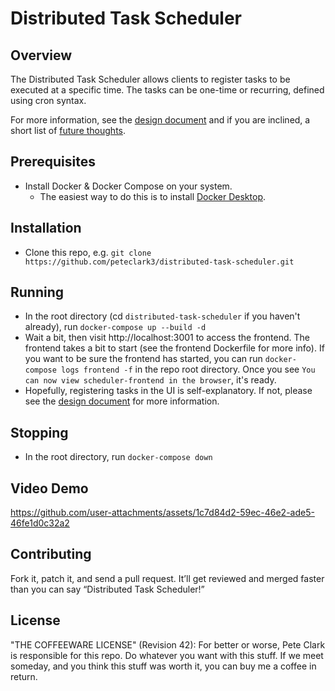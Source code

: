 # Distributed Task Scheduler

## Overview

The Distributed Task Scheduler allows clients to register tasks to be executed at a specific time. The tasks can be one-time or recurring, defined using cron syntax.  

For more information, see the [design document](docs/design.md) and if you are inclined, a short list of [future thoughts](docs/future.md).

## Prerequisites
- Install Docker & Docker Compose on your system.  
  - The easiest way to do this is to install [Docker Desktop](https://docs.docker.com/compose/install/#scenario-one-install-docker-desktop). 

## Installation
- Clone this repo, e.g. `git clone https://github.com/peteclark3/distributed-task-scheduler.git`

## Running
- In the root directory (cd `distributed-task-scheduler` if you haven't already), run `docker-compose up --build -d`
- Wait a bit, then visit http://localhost:3001 to access the frontend.  The frontend takes a bit to start (see the frontend Dockerfile for more info). If you want to be sure the frontend has started, you can run `docker-compose logs frontend -f` in the repo root directory.  Once you see `You can now view scheduler-frontend in the browser`, it's ready.
- Hopefully, registering tasks in the UI is self-explanatory.  If not, please see the [design document](docs/design.md) for more information.

## Stopping
- In the root directory, run `docker-compose down`

## Video Demo
https://github.com/user-attachments/assets/1c7d84d2-59ec-46e2-ade5-46fe1d0c32a2

## Contributing
Fork it, patch it, and send a pull request. It’ll get reviewed and merged faster than you can say “Distributed Task Scheduler!”

## License
"THE COFFEEWARE LICENSE" (Revision 42):
For better or worse, Pete Clark is responsible for this repo. Do whatever you want with this stuff. If we meet someday, and you think this stuff was worth it, you can buy me a coffee in return. 
